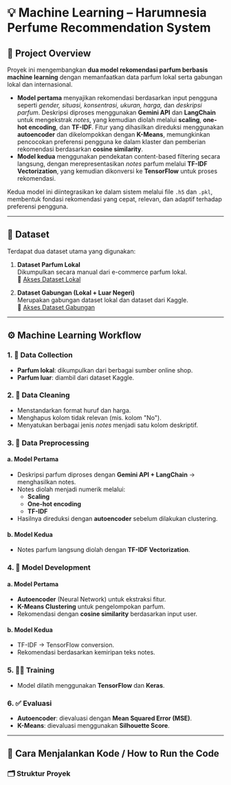 # 💡 Machine Learning – Harumnesia Perfume Recommendation System

## 📌 Project Overview

Proyek ini mengembangkan **dua model rekomendasi parfum berbasis machine learning** dengan memanfaatkan data parfum lokal serta gabungan lokal dan internasional.  
- **Model pertama** menyajikan rekomendasi berdasarkan input pengguna seperti *gender, situasi, konsentrasi, ukuran, harga,* dan *deskripsi parfum*. Deskripsi diproses menggunakan **Gemini API** dan **LangChain** untuk mengekstrak *notes*, yang kemudian diolah melalui **scaling**, **one-hot encoding**, dan **TF-IDF**. Fitur yang dihasilkan direduksi menggunakan **autoencoder** dan dikelompokkan dengan **K-Means**, memungkinkan pencocokan preferensi pengguna ke dalam klaster dan pemberian rekomendasi berdasarkan **cosine similarity**.  
- **Model kedua** menggunakan pendekatan content-based filtering secara langsung, dengan merepresentasikan *notes* parfum melalui **TF-IDF Vectorization**, yang kemudian dikonversi ke **TensorFlow** untuk proses rekomendasi.

Kedua model ini diintegrasikan ke dalam sistem melalui file `.h5` dan `.pkl`, membentuk fondasi rekomendasi yang cepat, relevan, dan adaptif terhadap preferensi pengguna.

---

## 📂 Dataset

Terdapat dua dataset utama yang digunakan:

1. **Dataset Parfum Lokal**  
   Dikumpulkan secara manual dari e-commerce parfum lokal.  
   🔗 [Akses Dataset Lokal](https://github.com/Harumnesia/Machine-Learning/blob/main/Dataset/Dataset_Clean/Dataset_Harumnesia_clean.csv)

2. **Dataset Gabungan (Lokal + Luar Negeri)**  
   Merupakan gabungan dataset lokal dan dataset dari Kaggle.  
   🔗 [Akses Dataset Gabungan](https://github.com/Harumnesia/Machine-Learning/blob/main/Dataset/Dataset_Gabungan/dataset_parfum_gabungan.csv)

---

## ⚙️ Machine Learning Workflow

### 1. 🧩 Data Collection

- **Parfum lokal**: dikumpulkan dari berbagai sumber online shop.  
- **Parfum luar**: diambil dari dataset Kaggle.

### 2. 🧼 Data Cleaning

- Menstandarkan format huruf dan harga.  
- Menghapus kolom tidak relevan (mis. kolom "No").  
- Menyatukan berbagai jenis *notes* menjadi satu kolom deskriptif.

### 3. 🧪 Data Preprocessing

#### a. Model Pertama

- Deskripsi parfum diproses dengan **Gemini API + LangChain** → menghasilkan notes.  
- Notes diolah menjadi numerik melalui:
  - **Scaling**
  - **One-hot encoding**
  - **TF-IDF**
- Hasilnya direduksi dengan **autoencoder** sebelum dilakukan clustering.

#### b. Model Kedua

- Notes parfum langsung diolah dengan **TF-IDF Vectorization**.

### 4. 🧠 Model Development

#### a. Model Pertama

- **Autoencoder** (Neural Network) untuk ekstraksi fitur.  
- **K-Means Clustering** untuk pengelompokan parfum.  
- Rekomendasi dengan **cosine similarity** berdasarkan input user.

#### b. Model Kedua

- TF-IDF → TensorFlow conversion.  
- Rekomendasi berdasarkan kemiripan teks notes.

### 5. 🏋️‍♀️ Training

- Model dilatih menggunakan **TensorFlow** dan **Keras**.

### 6. ✅ Evaluasi

- **Autoencoder**: dievaluasi dengan **Mean Squared Error (MSE)**.  
- **K-Means**: dievaluasi menggunakan **Silhouette Score**.

---

## 🧾 Cara Menjalankan Kode / How to Run the Code

### 🗂 Struktur Proyek

